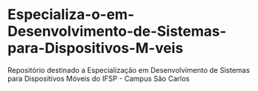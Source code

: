 # Especializa-o-em-Desenvolvimento-de-Sistemas-para-Dispositivos-M-veis
Repositório destinado a Especialização em Desenvolvimento de Sistemas para Dispositivos Móveis do IFSP - Campus São Carlos
